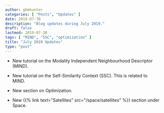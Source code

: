 ```yaml
---
author: gbmhunter
categories: [ "Posts", "Updates" ]
date: 2019-07-30
description: "Blog updates during July 2019."
draft: false
lastmod: 2019-07-30
tags: [ "MIND", "SSC", "optimization" ]
title: "July 2019 Updates"
type: "post"
---
```


* New tutorial on the Modality Independent Neighbourhood Descriptor (MIND).

* New tutorial on the Self-Similarity Context (SSC). This is related to MIND.

* New section on Optimization.

* New {{% link text="Satellites" src="/space/satellites" %}} section under Space.